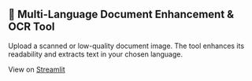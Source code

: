 ## 📄 Multi-Language Document Enhancement & OCR Tool
Upload a scanned or low-quality document image. The tool enhances its readability and extracts text in your chosen language.

View on [Streamlit](https://doc-enhance.streamlit.app/)
